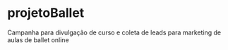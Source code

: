 # projetoBallet
Campanha para divulgação de curso e coleta de leads para marketing de aulas de ballet online 
